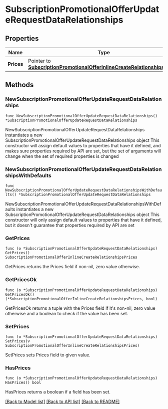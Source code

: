 # SubscriptionPromotionalOfferUpdateRequestDataRelationships

## Properties

Name | Type | Description | Notes
------------ | ------------- | ------------- | -------------
**Prices** | Pointer to [**SubscriptionPromotionalOfferInlineCreateRelationshipsPrices**](SubscriptionPromotionalOfferInlineCreateRelationshipsPrices.md) |  | [optional] 

## Methods

### NewSubscriptionPromotionalOfferUpdateRequestDataRelationships

`func NewSubscriptionPromotionalOfferUpdateRequestDataRelationships() *SubscriptionPromotionalOfferUpdateRequestDataRelationships`

NewSubscriptionPromotionalOfferUpdateRequestDataRelationships instantiates a new SubscriptionPromotionalOfferUpdateRequestDataRelationships object
This constructor will assign default values to properties that have it defined,
and makes sure properties required by API are set, but the set of arguments
will change when the set of required properties is changed

### NewSubscriptionPromotionalOfferUpdateRequestDataRelationshipsWithDefaults

`func NewSubscriptionPromotionalOfferUpdateRequestDataRelationshipsWithDefaults() *SubscriptionPromotionalOfferUpdateRequestDataRelationships`

NewSubscriptionPromotionalOfferUpdateRequestDataRelationshipsWithDefaults instantiates a new SubscriptionPromotionalOfferUpdateRequestDataRelationships object
This constructor will only assign default values to properties that have it defined,
but it doesn't guarantee that properties required by API are set

### GetPrices

`func (o *SubscriptionPromotionalOfferUpdateRequestDataRelationships) GetPrices() SubscriptionPromotionalOfferInlineCreateRelationshipsPrices`

GetPrices returns the Prices field if non-nil, zero value otherwise.

### GetPricesOk

`func (o *SubscriptionPromotionalOfferUpdateRequestDataRelationships) GetPricesOk() (*SubscriptionPromotionalOfferInlineCreateRelationshipsPrices, bool)`

GetPricesOk returns a tuple with the Prices field if it's non-nil, zero value otherwise
and a boolean to check if the value has been set.

### SetPrices

`func (o *SubscriptionPromotionalOfferUpdateRequestDataRelationships) SetPrices(v SubscriptionPromotionalOfferInlineCreateRelationshipsPrices)`

SetPrices sets Prices field to given value.

### HasPrices

`func (o *SubscriptionPromotionalOfferUpdateRequestDataRelationships) HasPrices() bool`

HasPrices returns a boolean if a field has been set.


[[Back to Model list]](../README.md#documentation-for-models) [[Back to API list]](../README.md#documentation-for-api-endpoints) [[Back to README]](../README.md)


